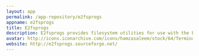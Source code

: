 ```yaml
---
layout: app
permalink: /app-repository/e2fsprogs
appname: e2fsprogs
title: E2fsprogs
description: E2fsprogs provides filesystem utilities for use with the EXT filesystems.
avatar: http://icons.iconarchive.com/icons/hamzasaleem/stock/64/Terminal-icon.png
website: http://e2fsprogs.sourceforge.net/
---
```


